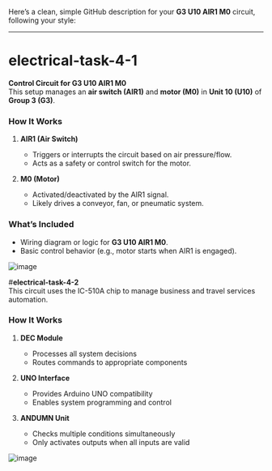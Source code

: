 Here’s a clean, simple GitHub description for your **G3 U10 AIR1 M0** circuit, following your style:  

---

# **electrical-task-4-1**  

**Control Circuit for G3 U10 AIR1 M0**  
This setup manages an **air switch (AIR1)** and **motor (M0)** in **Unit 10 (U10)** of **Group 3 (G3)**.  

### **How It Works**  
1. **AIR1 (Air Switch)**  
   - Triggers or interrupts the circuit based on air pressure/flow.  
   - Acts as a safety or control switch for the motor.  

2. **M0 (Motor)**  
   - Activated/deactivated by the AIR1 signal.  
   - Likely drives a conveyor, fan, or pneumatic system.  

### **What’s Included**  
- Wiring diagram or logic for **G3 U10 AIR1 M0**.  
- Basic control behavior (e.g., motor starts when AIR1 is engaged).  


![image](https://github.com/MohammedM-git/images/blob/main/electrical%20task%204.1.png?raw=true)


#**electrical-task-4-2**  
This circuit uses the IC-510A chip to manage business and travel services automation.

### **How It Works**  
1. **DEC Module**  
   - Processes all system decisions  
   - Routes commands to appropriate components  

2. **UNO Interface**  
   - Provides Arduino UNO compatibility  
   - Enables system programming and control  

3. **ANDUMN Unit**  
   - Checks multiple conditions simultaneously  
   - Only activates outputs when all inputs are valid  




![image](https://github.com/MohammedM-git/images/blob/main/electrical%20task%204.2.png?raw=true)
